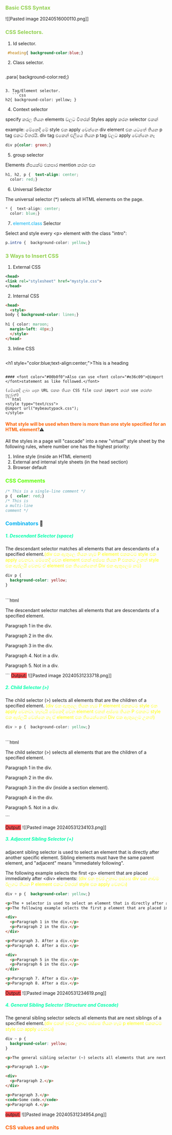 ### <font color="#92d050">Basic CSS Syntax</font>

![[Pasted image 20240516000110.png]]

### <font color="#92d050">CSS Selectors. </font>

1. Id selector.
```css
 #heading{ background-color:blue;}
```
2. Class selector. 
   ```css
.para{ background-color:red;}
```

3. Tag/Element selector.
   ```css
h2{ background-color: yellow; }
```

4. Context selector

specify කරල තියන elements වලට විතරක් Styles apply කරන selector එකක්

example: මේකෙදි මේ style එක apply වෙන්නෙ div element එක යටතේ තියන p tag එකට විතරයි. div tag එකෙන් එලියෙ තියන p tag වලට apply වෙන්නෙ නෑ

```css
div p{color: green;}
```

5. group selector

Elements කීපයක්ම එකපාර mention කරන එක
```css
h1, h2, p {  text-align: center;  
  color: red;}
```

6. Universal Selector

The universal selector (\*) selects all HTML elements on the page.
```css
* {  text-align: center;  
  color: blue;}
```

7.  <font color="#00b0f0">element.class</font> Selector

Select and style every \<p> element with the class "intro":
```css
p.intro {  background-color: yellow;}
```


### <font color="#92d050">3 Ways to Insert CSS</font>

1. External CSS
```xml
<head>  
<link rel="stylesheet" href="mystyle.css">  
</head>
```

2. Internal CSS
```html
<head>  
  <style>  
body { background-color: linen;}  
  
h1 { color: maroon;  
  margin-left: 40px;}  
  </style>  
</head>
```

3. Inline CSS
   ```xml
<h1 style="color:blue;text-align:center;">This is a heading</h1>
```

#### <font color="#00b0f0">Also can use <font color="#e36c09">@import </font>statement as like followed.</font>

(මේකෙදි ලබා දෙන URL එකක තියන CSS file එකක් import කරන් use කරන්න පුලුවන්)
```html
<style type="text/css">
@import url("mybeautypack.css");
</style>
```

#### <font color="#ff6000">What style will be used when there is more than one style specified for an HTML element?</font>⚠

All the styles in a page will "cascade" into a new "virtual" style sheet by the following rules, where number one has the highest priority:

1. Inline style (inside an HTML element)
2. External and internal style sheets (in the head section)
3. Browser default

### <font color="#5cff00">CSS Comments</font>

```css
/* This is a single-line comment */  
p {  color: red;}
/* This is  
a multi-line  
comment */
```

### <font color="#00b0f0">Combinators</font> 🥗
##### <font color="#00ffab">1. Descendant Selector (space) </font>
The descendant selector matches all elements that are descendants of a specified element.<font color="#ffff00">(div එක ඇතුලෙ තියන හැම P element එකකටම style එක apply වෙනවා. මේකෙදි වෙන element එකක් අස්සෙ තියන P එකකට උනත් style එක ඇප්ලයි වෙනව ඒ element එක තියෙන්නෙත් Div එක ඇතුලෙම නම්)</font>

```css
div p {
  background-color: yellow;
}
```
<br>
```html
<p>The descendant selector matches all elements that are descendants of a specified element.</p>

<div>
  <p>Paragraph 1 in the div.</p>
  <p>Paragraph 2 in the div.</p>
  <section><p>Paragraph 3 in the div.</p></section>
</div>

<p>Paragraph 4. Not in a div.</p>
<p>Paragraph 5. Not in a div.</p>
```
<span style="background:#ff4d4f">Output:</span>
![[Pasted image 20240531233718.png]]


##### <font color="#00ffab">2. Child Selector (>) </font>
The child selector (>) selects all elements that are the children of a specified element.
<font color="#ffff00">(div එක ඇතුලෙ තියන හැම P element එකකටම style එක apply වෙනවා. හැබැයි මේකෙදි වෙන element එකක් අස්සෙ තියන P එකකට style එක ඇප්ලයි වෙන්නෙ නෑ ඒ element එක තියෙන්නෙත් Div එක ඇතුලෙම උනත්)</font>
```css
div > p {  background-color: yellow;}
```
<br>
```html
<p>The child selector (>) selects all elements that are the children of a specified element.</p>

<div>
  <p>Paragraph 1 in the div.</p>
  <p>Paragraph 2 in the div.</p>
  <section>
    <!-- not Child but Descendant -->
    <p>Paragraph 3 in the div (inside a section element).</p>
  </section>
  <p>Paragraph 4 in the div.</p>
</div>

<p>Paragraph 5. Not in a div.</p>
```

<span style="background:#ff4d4f">Output:</span>
![[Pasted image 20240531234103.png]]


##### <font color="#00ffab">3. Adjacent Sibling Selector (+) </font>
adjacent sibling selector is used to select an element that is directly after another specific element.
Sibling elements must have the same parent element, and "adjacent" means "immediately following".

The following example selects the first \<p> element that are placed immediately after \<div> elements:
<font color="#ffff00">(div එක ඉවර උනාට පස්සෙ div එක ගාවම ඊලගට තියන P element එකට විතරක් style එක apply වෙනවා)</font>

```css
div + p {  background-color: yellow;}
```

```html
<p>The + selector is used to select an element that is directly after another specific element.</p>
<p>The following example selects the first p element that are placed immediately after div elements:</p>

<div>
  <p>Paragraph 1 in the div.</p>
  <p>Paragraph 2 in the div.</p>
</div>

<p>Paragraph 3. After a div.</p>
<p>Paragraph 4. After a div.</p>

<div>
  <p>Paragraph 5 in the div.</p>
  <p>Paragraph 6 in the div.</p>
</div>

<p>Paragraph 7. After a div.</p>
<p>Paragraph 8. After a div.</p>
```

<span style="background:#ff4d4f">Output:</span>
![[Pasted image 20240531234619.png]]


##### <font color="#00ffab">4. General Sibling Selector (Structure and Cascade)</font>

The general sibling selector selects all elements that are next siblings of a specified element.<font color="#ffff00">(div එකක් ඉවර උනාට පස්සෙ තියන හැම p element එකකටම style එක apply වෙනවා)</font>
```css
div ~ p {
  background-color: yellow;
}
```

```html
<p>The general sibling selector (~) selects all elements that are next siblings of a specified element.</p>

<p>Paragraph 1.</p>

<div>
  <p>Paragraph 2.</p>
</div>

<p>Paragraph 3.</p>
<code>Some code.</code>
<p>Paragraph 4.</p>

```

<span style="background:#ff4d4f">output:</span>
![[Pasted image 20240531234954.png]]





### <font color="#ff6000">CSS values and units</font>

